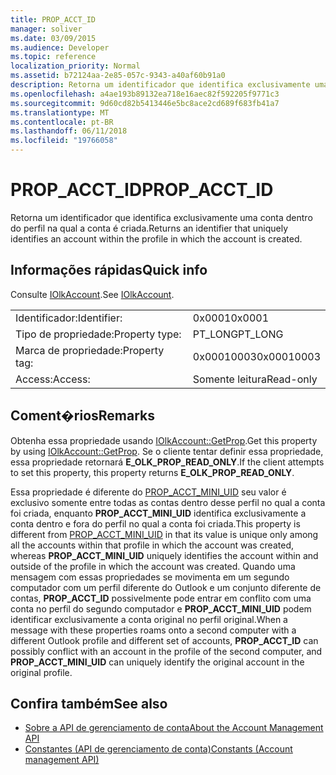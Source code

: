 ```yaml
---
title: PROP_ACCT_ID
manager: soliver
ms.date: 03/09/2015
ms.audience: Developer
ms.topic: reference
localization_priority: Normal
ms.assetid: b72124aa-2e85-057c-9343-a40af60b91a0
description: Retorna um identificador que identifica exclusivamente uma conta dentro do perfil na qual a conta é criada.
ms.openlocfilehash: a4ae193b89132ea718e16aec82f592205f9771c3
ms.sourcegitcommit: 9d60cd82b5413446e5bc8ace2cd689f683fb41a7
ms.translationtype: MT
ms.contentlocale: pt-BR
ms.lasthandoff: 06/11/2018
ms.locfileid: "19766058"
---
```

# <a name="propacctid"></a><span data-ttu-id="344e1-103">PROP_ACCT_ID</span><span class="sxs-lookup"><span data-stu-id="344e1-103">PROP_ACCT_ID</span></span>

<span data-ttu-id="344e1-104">Retorna um identificador que identifica exclusivamente uma conta dentro do perfil na qual a conta é criada.</span><span class="sxs-lookup"><span data-stu-id="344e1-104">Returns an identifier that uniquely identifies an account within the profile in which the account is created.</span></span>
  
## <a name="quick-info"></a><span data-ttu-id="344e1-105">Informações rápidas</span><span class="sxs-lookup"><span data-stu-id="344e1-105">Quick info</span></span>

<span data-ttu-id="344e1-106">Consulte [IOlkAccount](iolkaccount.md).</span><span class="sxs-lookup"><span data-stu-id="344e1-106">See [IOlkAccount](iolkaccount.md).</span></span>
  
|||
|:-----|:-----|
|<span data-ttu-id="344e1-107">Identificador:</span><span class="sxs-lookup"><span data-stu-id="344e1-107">Identifier:</span></span>  <br/> |<span data-ttu-id="344e1-108">0x0001</span><span class="sxs-lookup"><span data-stu-id="344e1-108">0x0001</span></span>  <br/> |
|<span data-ttu-id="344e1-109">Tipo de propriedade:</span><span class="sxs-lookup"><span data-stu-id="344e1-109">Property type:</span></span>  <br/> |<span data-ttu-id="344e1-110">PT_LONG</span><span class="sxs-lookup"><span data-stu-id="344e1-110">PT_LONG</span></span>  <br/> |
|<span data-ttu-id="344e1-111">Marca de propriedade:</span><span class="sxs-lookup"><span data-stu-id="344e1-111">Property tag:</span></span>  <br/> |<span data-ttu-id="344e1-112">0x00010003</span><span class="sxs-lookup"><span data-stu-id="344e1-112">0x00010003</span></span>  <br/> |
|<span data-ttu-id="344e1-113">Access:</span><span class="sxs-lookup"><span data-stu-id="344e1-113">Access:</span></span>  <br/> |<span data-ttu-id="344e1-114">Somente leitura</span><span class="sxs-lookup"><span data-stu-id="344e1-114">Read-only</span></span>  <br/> |
   
## <a name="remarks"></a><span data-ttu-id="344e1-115">Coment�rios</span><span class="sxs-lookup"><span data-stu-id="344e1-115">Remarks</span></span>

<span data-ttu-id="344e1-116">Obtenha essa propriedade usando [IOlkAccount::GetProp](iolkaccount-getprop.md).</span><span class="sxs-lookup"><span data-stu-id="344e1-116">Get this property by using [IOlkAccount::GetProp](iolkaccount-getprop.md).</span></span> <span data-ttu-id="344e1-117">Se o cliente tentar definir essa propriedade, essa propriedade retornará **E_OLK_PROP_READ_ONLY**.</span><span class="sxs-lookup"><span data-stu-id="344e1-117">If the client attempts to set this property, this property returns **E_OLK_PROP_READ_ONLY**.</span></span> 
  
<span data-ttu-id="344e1-118">Essa propriedade é diferente do [PROP_ACCT_MINI_UID](prop_acct_mini_uid.md) seu valor é exclusivo somente entre todas as contas dentro desse perfil no qual a conta foi criada, enquanto **PROP\_ACCT_MINI_UID** identifica exclusivamente a conta dentro e fora do perfil no qual a conta foi criada.</span><span class="sxs-lookup"><span data-stu-id="344e1-118">This property is different from [PROP_ACCT_MINI_UID](prop_acct_mini_uid.md) in that its value is unique only among all the accounts within that profile in which the account was created, whereas **PROP\_ACCT_MINI_UID** uniquely identifies the account within and outside of the profile in which the account was created.</span></span> <span data-ttu-id="344e1-119">Quando uma mensagem com essas propriedades se movimenta em um segundo computador com um perfil diferente do Outlook e um conjunto diferente de contas, **PROP_ACCT_ID** possivelmente pode entrar em conflito com uma conta no perfil do segundo computador e **PROP_ACCT_MINI_UID** podem identificar exclusivamente a conta original no perfil original.</span><span class="sxs-lookup"><span data-stu-id="344e1-119">When a message with these properties roams onto a second computer with a different Outlook profile and different set of accounts, **PROP_ACCT_ID** can possibly conflict with an account in the profile of the second computer, and **PROP_ACCT_MINI_UID** can uniquely identify the original account in the original profile.</span></span> 
  
## <a name="see-also"></a><span data-ttu-id="344e1-120">Confira também</span><span class="sxs-lookup"><span data-stu-id="344e1-120">See also</span></span>

- [<span data-ttu-id="344e1-121">Sobre a API de gerenciamento de conta</span><span class="sxs-lookup"><span data-stu-id="344e1-121">About the Account Management API</span></span>](about-the-account-management-api.md)  
- [<span data-ttu-id="344e1-122">Constantes (API de gerenciamento de conta)</span><span class="sxs-lookup"><span data-stu-id="344e1-122">Constants (Account management API)</span></span>](constants-account-management-api.md)

